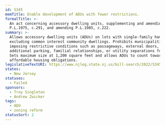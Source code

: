 ```yaml
---
id: S345
memTitle: Enable development of ADUs with fewer restrictions.
formalTitle: >-
  An act concerning accessory dwelling units, supplementing and amending
  P.L.1975, c.291, and amending P.L.1985, c.222.
summary: >-
  Allows accessory dwelling units (ADUs) on lots with single-family homes,
  excluding common interest community dwellings. Prohibits municipalities from
  imposing restrictive conditions such as passageways, external doors,
  additional parking, familial relationships, or utility separations for ADUs.
  Sets maximum size at 1,200 square feet and allows ADUs to count towards
  affordable housing obligations.
legislativeTextURI: https://www.njleg.state.nj.us/bill-search/2022/S345
states:
  - New Jersey
statuses:
  - Failed
sponsors:
  - Troy Singleton
  - Andrew Zwicker
tags:
  - ADU
  - zoning reform
statusSort: 2
---
```

